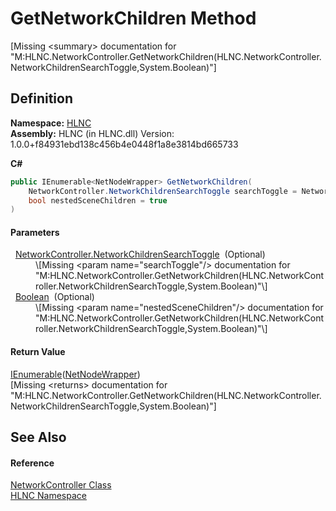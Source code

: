 # GetNetworkChildren Method


\[Missing &lt;summary&gt; documentation for "M:HLNC.NetworkController.GetNetworkChildren(HLNC.NetworkController.NetworkChildrenSearchToggle,System.Boolean)"\]



## Definition
**Namespace:** <a href="N_HLNC">HLNC</a>  
**Assembly:** HLNC (in HLNC.dll) Version: 1.0.0+f84931ebd138c456b4e0448f1a8e3814bd665733

**C#**
``` C#
public IEnumerable<NetNodeWrapper> GetNetworkChildren(
	NetworkController.NetworkChildrenSearchToggle searchToggle = NetworkController.NetworkChildrenSearchToggle.EXCLUDE_SCENES,
	bool nestedSceneChildren = true
)
```



#### Parameters
<dl><dt>  <a href="T_HLNC_NetworkController_NetworkChildrenSearchToggle">NetworkController.NetworkChildrenSearchToggle</a>  (Optional)</dt><dd>\[Missing &lt;param name="searchToggle"/&gt; documentation for "M:HLNC.NetworkController.GetNetworkChildren(HLNC.NetworkController.NetworkChildrenSearchToggle,System.Boolean)"\]</dd><dt>  <a href="https://learn.microsoft.com/dotnet/api/system.boolean" target="_blank" rel="noopener noreferrer">Boolean</a>  (Optional)</dt><dd>\[Missing &lt;param name="nestedSceneChildren"/&gt; documentation for "M:HLNC.NetworkController.GetNetworkChildren(HLNC.NetworkController.NetworkChildrenSearchToggle,System.Boolean)"\]</dd></dl>

#### Return Value
<a href="https://learn.microsoft.com/dotnet/api/system.collections.generic.ienumerable-1" target="_blank" rel="noopener noreferrer">IEnumerable</a>(<a href="T_HLNC_NetNodeWrapper">NetNodeWrapper</a>)  
\[Missing &lt;returns&gt; documentation for "M:HLNC.NetworkController.GetNetworkChildren(HLNC.NetworkController.NetworkChildrenSearchToggle,System.Boolean)"\]

## See Also


#### Reference
<a href="T_HLNC_NetworkController">NetworkController Class</a>  
<a href="N_HLNC">HLNC Namespace</a>  
